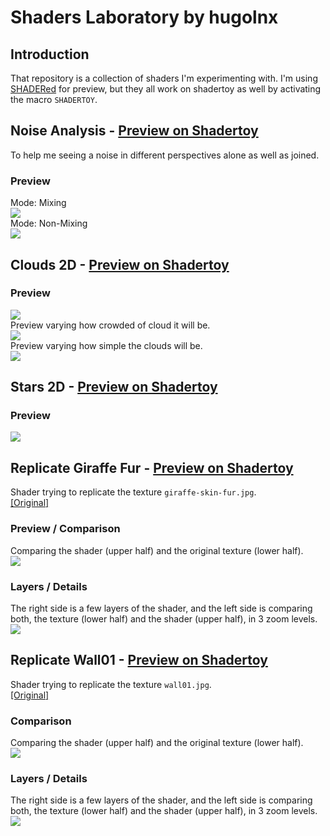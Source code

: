 # Shaders Laboratory by hugolnx

## Introduction
That repository is a collection of shaders I'm experimenting with. I'm using [SHADERed](https://shadered.org/) for preview, but they all work on shadertoy as well by activating the macro `SHADERTOY`.

## Noise Analysis - [Preview on Shadertoy](https://www.shadertoy.com/view/NlGyWy)
To help me seeing a noise in different perspectives alone as well as joined.
### Preview
Mode: Mixing  
![](https://github.com/hugolnx/shaders-laboratory/raw/master/shaders/noises-analysis/preview/mode-mixes.gif)  
Mode: Non-Mixing  
![](https://github.com/hugolnx/shaders-laboratory/raw/master/shaders/noises-analysis/preview/mode-no-mixes.gif)  

## Clouds 2D - [Preview on Shadertoy](https://www.shadertoy.com/view/sttyW7)
### Preview
![](https://github.com/hugolnx/shaders-laboratory/raw/master/shaders/clouds/preview/preview.gif)  
Preview varying how crowded of cloud it will be.  
![](https://github.com/hugolnx/shaders-laboratory/raw/master/shaders/clouds/preview/preview-full.gif)  
Preview varying how simple the clouds will be.  
![](https://github.com/hugolnx/shaders-laboratory/raw/master/shaders/clouds/preview/preview-simplified.gif)  

## Stars 2D - [Preview on Shadertoy](https://www.shadertoy.com/view/ftcyRS)
### Preview
![](https://github.com/hugolnx/shaders-laboratory/raw/master/shaders/stars/preview/shader-preview-noises-stars.gif)  

## Replicate Giraffe Fur - [Preview on Shadertoy](https://www.shadertoy.com/view/flcBRr)
Shader trying to replicate the texture `giraffe-skin-fur.jpg`.  
[[Original]](https://github.com/hugolnx/shaders-laboratory/raw/master/textures/giraffe-skin-fur.jpg)  

### Preview / Comparison
Comparing the shader (upper half) and the original texture (lower half).  
![](https://github.com/hugolnx/shaders-laboratory/raw/master/shaders/replicate-giraffe/preview/comparison.png)  

### Layers / Details
The right side is a few layers of the shader, and the left side is comparing both, the texture (lower half) and the shader (upper half), in 3 zoom levels.  
![](https://github.com/hugolnx/shaders-laboratory/raw/master/shaders/replicate-giraffe/preview/layers.png)  

## Replicate Wall01 - [Preview on Shadertoy](https://www.shadertoy.com/view/flyyWy)
Shader trying to replicate the texture `wall01.jpg`.  
[[Original]](https://github.com/hugolnx/shaders-laboratory/raw/master/textures/wall01.jpg)  

### Comparison
Comparing the shader (upper half) and the original texture (lower half).  
![](https://github.com/hugolnx/shaders-laboratory/raw/master/shaders/replicate-wall01/preview/comparison.png)  

### Layers / Details
The right side is a few layers of the shader, and the left side is comparing both, the texture (lower half) and the shader (upper half), in 3 zoom levels.  
![](https://github.com/hugolnx/shaders-laboratory/raw/master/shaders/replicate-wall01/preview/layers.png)  